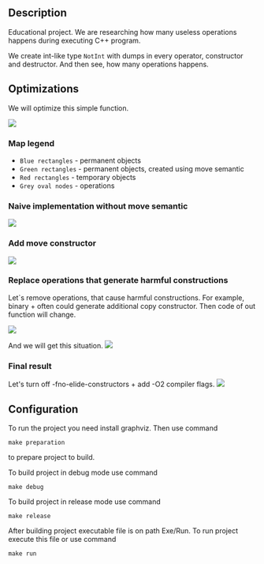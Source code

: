 ## Description

Educational project. We are researching how many useless operations happens during executing C++ program.

We create int-like type `NotInt` with dumps in every operator, constructor and destructor. And then see, how many operations happens.

## Optimizations

We will optimize this simple function.

![](Images/Function0.png)

### Map legend 
* `Blue rectangles`  - permanent objects
* `Green rectangles` - permanent objects, created using move semantic
* `Red rectangles`   - temporary objects
* `Grey oval nodes`  - operations

### Naive implementation without move semantic
![](Images/Step0.png)

### Add move constructor
![](Images/Step1.png)

### Replace operations that generate harmful constructions
Let`s remove operations, that cause harmful constructions. For example, binary + often could generate additional copy constructor.
Then code of out function will change.

![](Images/Function1.png)

And we will get this situation.
![](Images/Step2.png)

### Final result
Let's turn off -fno-elide-constructors + add -O2 compiler flags.
![](Images/Step3.png)


## Configuration ##

To run the project you need install graphviz.
Then use command
```
make preparation
```
to prepare project to build.

To build project in debug mode use command
```
make debug
```

To build project in release mode use command
```
make release
```

After building project executable file is on path Exe/Run. To run project execute this file or use command
```
make run
```